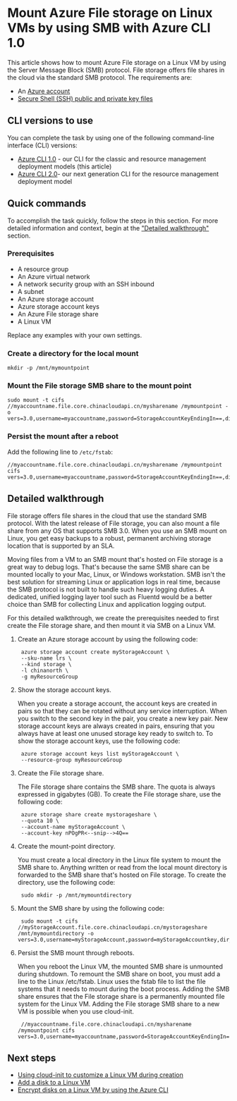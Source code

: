 <properties
    pageTitle="Mount Azure File storage on Linux VMs by using SMB with Azure CLI 1.0 | Azure"
    description="How to mount Azure File storage on Linux VMs by using SMB"
    services="virtual-machines-linux"
    documentationcenter="virtual-machines-linux"
    author="vlivech"
    manager="timlt"
    editor="" />
<tags
    ms.assetid=""
    ms.service="virtual-machines-linux"
    ms.devlang="NA"
    ms.topic="article"
    ms.tgt_pltfrm="vm-linux"
    ms.workload="infrastructure"
    ms.date="12/07/2016"
    wacn.date=""
    ms.author="v-livech" />

# Mount Azure File storage on Linux VMs by using SMB with Azure CLI 1.0

This article shows how to mount Azure File storage on a Linux VM by using the Server Message Block (SMB) protocol. File storage offers file shares in the cloud via the standard SMB protocol. The requirements are:

* An [Azure account](/pricing/1rmb-trial/)
* [Secure Shell (SSH) public and private key files](/documentation/articles/virtual-machines-linux-mac-create-ssh-keys/)

## CLI versions to use
You can complete the task by using one of the following command-line interface (CLI) versions:

- [Azure CLI 1.0](#quick-commands) - our CLI for the classic and resource management deployment models (this article)
- [Azure CLI 2.0](/documentation/articles/virtual-machines-linux-mount-azure-file-storage-on-linux-using-smb-nodejs/)- our next generation CLI for the resource management deployment model

## <a name="quick-commands"></a> Quick commands
To accomplish the task quickly, follow the steps in this section. For more detailed information and context, begin at the ["Detailed walkthrough"](/documentation/articles/virtual-machines-linux-mount-azure-file-storage-on-linux-using-smb/#detailed-walkthrough) section.

### Prerequisites
* A resource group
* An Azure virtual network
* A network security group with an SSH inbound
* A subnet
* An Azure storage account
* Azure storage account keys
* An Azure File storage share
* A Linux VM

Replace any examples with your own settings.

### Create a directory for the local mount

    mkdir -p /mnt/mymountpoint

### Mount the File storage SMB share to the mount point

    sudo mount -t cifs //myaccountname.file.core.chinacloudapi.cn/mysharename /mymountpoint -o vers=3.0,username=myaccountname,password=StorageAccountKeyEndingIn==,dir_mode=0777,file_mode=0777

### Persist the mount after a reboot
Add the following line to `/etc/fstab`:

    //myaccountname.file.core.chinacloudapi.cn/mysharename /mymountpoint cifs vers=3.0,username=myaccountname,password=StorageAccountKeyEndingIn==,dir_mode=0777,file_mode=0777

## <a name="detailed-walkthrough"></a> Detailed walkthrough

File storage offers file shares in the cloud that use the standard SMB protocol. With the latest release of File storage, you can also mount a file share from any OS that supports SMB 3.0. When you use an SMB mount on Linux, you get easy backups to a robust, permanent archiving storage location that is supported by an SLA.

Moving files from a VM to an SMB mount that's hosted on File storage is a great way to debug logs. That's because the same SMB share can be mounted locally to your Mac, Linux, or Windows workstation. SMB isn't the best solution for streaming Linux or application logs in real time, because the SMB protocol is not built to handle such heavy logging duties. A dedicated, unified logging layer tool such as Fluentd would be a better choice than SMB for collecting Linux and application logging output.

For this detailed walkthrough, we create the prerequisites needed to first create the File storage share, and then mount it via SMB on a Linux VM.

1. Create an Azure storage account by using the following code:

        azure storage account create myStorageAccount \
        --sku-name lrs \
        --kind storage \
        -l chinanorth \
        -g myResourceGroup

2. Show the storage account keys.

    When you create a storage account, the account keys are created in pairs so that they can be rotated without any service interruption. When you switch to the second key in the pair, you create a new key pair. New storage account keys are always created in pairs, ensuring that you always have at least one unused storage key ready to switch to. To show the storage account keys, use the following code:

        azure storage account keys list myStorageAccount \
        --resource-group myResourceGroup

3. Create the File storage share.

    The File storage share contains the SMB share. The quota is always expressed in gigabytes (GB). To create the File storage share, use the following code:

        azure storage share create mystorageshare \
        --quota 10 \
        --account-name myStorageAccount \
        --account-key nPOgPR<--snip-->4Q==

4. Create the mount-point directory.

    You must create a local directory in the Linux file system to mount the SMB share to. Anything written or read from the local mount directory is forwarded to the SMB share that's hosted on File storage. To create the directory, use the following code:

        sudo mkdir -p /mnt/mymountdirectory

5. Mount the SMB share by using the following code:

        sudo mount -t cifs //myStorageAccount.file.core.chinacloudapi.cn/mystorageshare /mnt/mymountdirectory -o vers=3.0,username=myStorageAccount,password=myStorageAccountkey,dir_mode=0777,file_mode=0777

6. Persist the SMB mount through reboots.

    When you reboot the Linux VM, the mounted SMB share is unmounted during shutdown. To remount the SMB share on boot, you must add a line to the Linux /etc/fstab. Linux uses the fstab file to list the file systems that it needs to mount during the boot process. Adding the SMB share ensures that the File storage share is a permanently mounted file system for the Linux VM. Adding the File storage SMB share to a new VM is possible when you use cloud-init.

        //myaccountname.file.core.chinacloudapi.cn/mysharename /mymountpoint cifs vers=3.0,username=myaccountname,password=StorageAccountKeyEndingIn==,dir_mode=0777,file_mode=0777

## Next steps

- [Using cloud-init to customize a Linux VM during creation](/documentation/articles/virtual-machines-linux-using-cloud-init/)
- [Add a disk to a Linux VM](/documentation/articles/virtual-machines-linux-add-disk/)
- [Encrypt disks on a Linux VM by using the Azure CLI](/documentation/articles/virtual-machines-linux-encrypt-disks/)